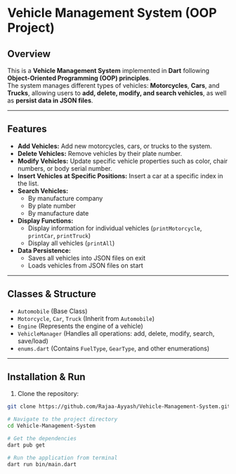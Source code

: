 # Vehicle Management System (OOP Project)

## Overview
This is a **Vehicle Management System** implemented in **Dart** following **Object-Oriented Programming (OOP) principles**.  
The system manages different types of vehicles: **Motorcycles**, **Cars**, and **Trucks**, allowing users to **add, delete, modify, and search vehicles**, as well as **persist data in JSON files**.

---

## Features
- **Add Vehicles:** Add new motorcycles, cars, or trucks to the system.
- **Delete Vehicles:** Remove vehicles by their plate number.
- **Modify Vehicles:** Update specific vehicle properties such as color, chair numbers, or body serial number.
- **Insert Vehicles at Specific Positions:** Insert a car at a specific index in the list.
- **Search Vehicles:**
  - By manufacture company
  - By plate number
  - By manufacture date
- **Display Functions:**
  - Display information for individual vehicles (`printMotorcycle`, `printCar`, `printTruck`)
  - Display all vehicles (`printAll`)
- **Data Persistence:**
  - Saves all vehicles into JSON files on exit
  - Loads vehicles from JSON files on start

---

## Classes & Structure
- `Automobile` (Base Class)
- `Motorcycle`, `Car`, `Truck` (Inherit from `Automobile`)
- `Engine` (Represents the engine of a vehicle)
- `VehicleManager` (Handles all operations: add, delete, modify, search, save/load)
- `enums.dart` (Contains `FuelType`, `GearType`, and other enumerations)

---

## Installation & Run
1. Clone the repository:
```bash
git clone https://github.com/Rajaa-Ayyash/Vehicle-Management-System.git

# Navigate to the project directory
cd Vehicle-Management-System

# Get the dependencies
dart pub get

# Run the application from terminal
dart run bin/main.dart

